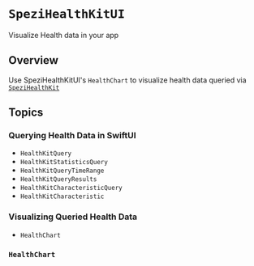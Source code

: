 # ``SpeziHealthKitUI``

<!--
#
# This source file is part of the Stanford Spezi open source project
#
# SPDX-FileCopyrightText: 2024 Stanford University and the project authors (see CONTRIBUTORS.md)
#
# SPDX-License-Identifier: MIT
#       
-->

Visualize Health data in your app


## Overview

Use SpeziHealthKitUI's ``HealthChart`` to visualize health data queried via [`SpeziHealthKit`](https://swiftpackageindex.com/StanfordSpezi/SpeziHealthKit/documentation/SpeziHealthKit)

## Topics

### Querying Health Data in SwiftUI
- ``HealthKitQuery``
- ``HealthKitStatisticsQuery``
- ``HealthKitQueryTimeRange``
- ``HealthKitQueryResults``
- ``HealthKitCharacteristicQuery``
- ``HealthKitCharacteristic``

### Visualizing Queried Health Data
- ``HealthChart``

### ``HealthChart``

